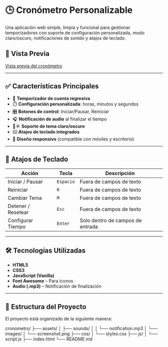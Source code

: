 # 🕒 Cronómetro Personalizable

Una aplicación web simple, limpia y funcional para gestionar temporizadores con soporte de configuración personalizada, modo claro/oscuro, notificaciones de sonido y atajos de teclado.

## 📸 Vista Previa

[Vista previa del cronómetro](assets/images/screenshot.png)

---

## ✅ Características Principales

- 🔁 **Temporizador de cuenta regresiva**
- ⏱️ **Configuración personalizada**: horas, minutos y segundos
- 🎛️ **Botones de control**: Iniciar/Pausar, Reiniciar
- 🎧 **Notificación de audio** al finalizar el tiempo
- 🌙☀️ **Soporte de tema claro/oscuro**
- ⌨️ **Atajos de teclado integrados**
- 📱 **Diseño responsivo** (compatible con móviles y escritorio)

---

## 🔧 Atajos de Teclado

| Acción              | Tecla     | Descripción |
|---------------------|-----------|-------------|
| Iniciar / Pausar    | `Espacio` | Fuera de campos de texto |
| Reiniciar           | `R`       | Fuera de campos de texto |
| Cambiar Tema        | `M`       | Fuera de campos de texto |
| Detener / Resetear  | `Esc`     | Fuera de campos de texto |
| Configurar Tiempo   | `Enter`   | Solo dentro de campos de entrada |

---

## 🛠️ Tecnologías Utilizadas

- **HTML5**
- **CSS3**
- **JavaScript (Vanilla)**
- **Font Awesome** – Para iconos
- **Audio (.mp3)** – Notificación de finalización

---

## 📂 Estructura del Proyecto

El proyecto está organizado de la siguiente manera:

cronometro/
├── assets/
│   ├── sounds/
│   │   └── notification.mp3
│   └── images/
│       └── screenshot.png
├── css/
│   └── styles.css
├── js/
│   └── script.js
├── index.html
└── README.md

